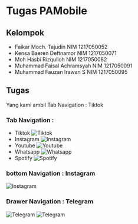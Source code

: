 # Tugas PAMobile
## Kelompok
- Faikar Moch. Tajudin NIM 1217050052
- Kensa Baeren Deftnamor NIM 1217050071
- Moh Hasbi Rizqulloh NIM 1217050082
- Muhammad Faisal Achramsyah NIM 1217050091
- Muhammad Fauzan Irawan S NIM 1217050095

## Tugas
Yang kami ambil Tab Navigation : Tiktok

### Tab Navigation :
* Tiktok
![Tiktok](/screenshot/IMG_20231011_162324.jpg)
* Instagram
![Instagram](/screenshot/IMG_20231011_162422.jpg)
* Youtube
![Youtube](/screenshot/Picture1.jpg)
* Whatsapp
![Whatsapp](/screenshot/Picture2.jpg)
* Spotify
![Spotify](/screenshot/Picture3.jpg)
### bottom Navigation : Instagram
![Instagram](/screenshot/IMG_20231011_162422.jpg)
### Drawer Navigation : Telegram
![Telegram](/screenshot/IMG_20231011_162103.jpg)
![Telegram](/screenshot/IMG_20231011_162135.jpg)
